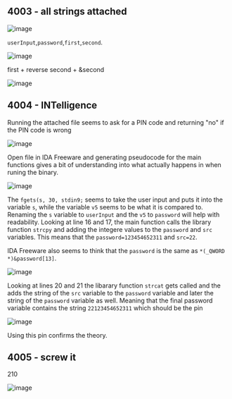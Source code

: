 ## 4003 - all strings attached

![image](https://user-images.githubusercontent.com/59768512/158986258-1995798f-095e-423f-a5c5-549c66ef5105.png)


`userInput`,`password`,`first`,`second`.

![image](https://user-images.githubusercontent.com/59768512/158986037-cd3533e6-8681-4164-a385-2e727ce7423a.png)

first + reverse second + &second

![image](https://user-images.githubusercontent.com/59768512/158986543-d830b1b6-8799-40a4-baa5-5ce90c1846bb.png)



## 4004 - INTelligence


Running the attached file seems to ask for a PIN code and returning "no" if the PIN code is wrong

![image](https://user-images.githubusercontent.com/59768512/158981968-c814230a-f6c9-4b50-b2a9-14f72a1b6ee6.png)


Open file in IDA Freeware and generating pseudocode for the main functions gives a bit of understanding into what actually happens in when runing the binary.

![image](https://user-images.githubusercontent.com/59768512/158981863-611d4047-8441-4754-8e95-3e1637705216.png)

The `fgets(s, 30, stdin9;` seems to take the user input and puts it into the variable `s`, while the variable `v5` seems to be what it is compared to. Renaming the `s` variable to `userInput`  and the `v5` to `password` will help with readability. Looking at line 16 and 17, the main function calls the library function `strcpy` and adding the integere values to the `password` and `src` variables. This means that the `password=123454652311` and `src=22`. 

IDA Freeware also seems to think that the `password` is the same as `*(_QWORD *)&password[13]`.

![image](https://user-images.githubusercontent.com/59768512/158984054-94d38097-f91a-4ddf-8e00-e37ae5ebd863.png)

Looking at lines 20 and 21 the libarary function `strcat` gets called and the adds the string of the `src` variable to the `password` variable and later the string of the `password` variable as well. Meaning that the final password variable contains the string `22123454652311` which should be the pin


![image](https://user-images.githubusercontent.com/59768512/158984306-202f5e3a-22e2-4a8c-be52-188914d4742a.png)

Using this pin confirms the theory. 

## 4005 - screw it

210

![image](https://user-images.githubusercontent.com/59768512/159141285-91a3e03a-2321-4c94-92b1-1dd764d771ea.png)

